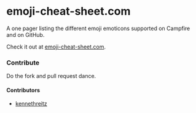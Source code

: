 # emoji-cheat-sheet.com

A one pager listing the different emoji emoticons supported on Campfire and on GitHub.

Check it out at [emoji-cheat-sheet.com](http://emoji-cheat-sheet.com).

### Contribute

Do the fork and pull request dance.

#### Contributors

* [kennethreitz](https://github.com/kennethreitz)